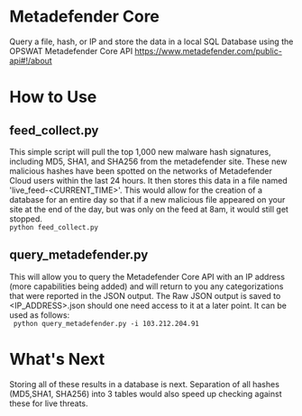 # Metadefender Core 
Query a file, hash, or IP and store the data in a local SQL Database using the OPSWAT Metadefender Core API
https://www.metadefender.com/public-api#!/about

# How to Use
## feed_collect.py
 This simple script will pull the top 1,000 new malware hash signatures, including MD5, SHA1, and SHA256 from the metadefender site. These new malicious hashes have been spotted on the networks of Metadefender Cloud users within the last 24 hours. It then stores this data in a file named 'live_feed-<CURRENT_TIME>'. This would allow for the creation of a database for an entire day so that if a new malicious file appeared on your site at the end of the day, but was only on the feed at 8am, it would still get stopped. <br>
`python feed_collect.py` 

## query_metadefender.py
This will allow you to query the Metadefender Core API with an IP address (more capabilities being added) and will return to you any categorizations that were reported in the JSON output. The Raw JSON output is saved to <IP_ADDRESS>.json should one need access to it at a later point. It can be used as follows: <br>
` python query_metadefender.py -i 103.212.204.91` 


# What's Next
Storing all of these results in a database is next. Separation of all hashes (MD5,SHA1, SHA256) into 3 tables would also speed up checking against these for live threats. 
